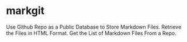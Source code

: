 # markgit
Use Github Repo as a Public Database to Store Markdown Files. Retrieve the Files in HTML Format. Get the List of Markdown Files From a Repo.
